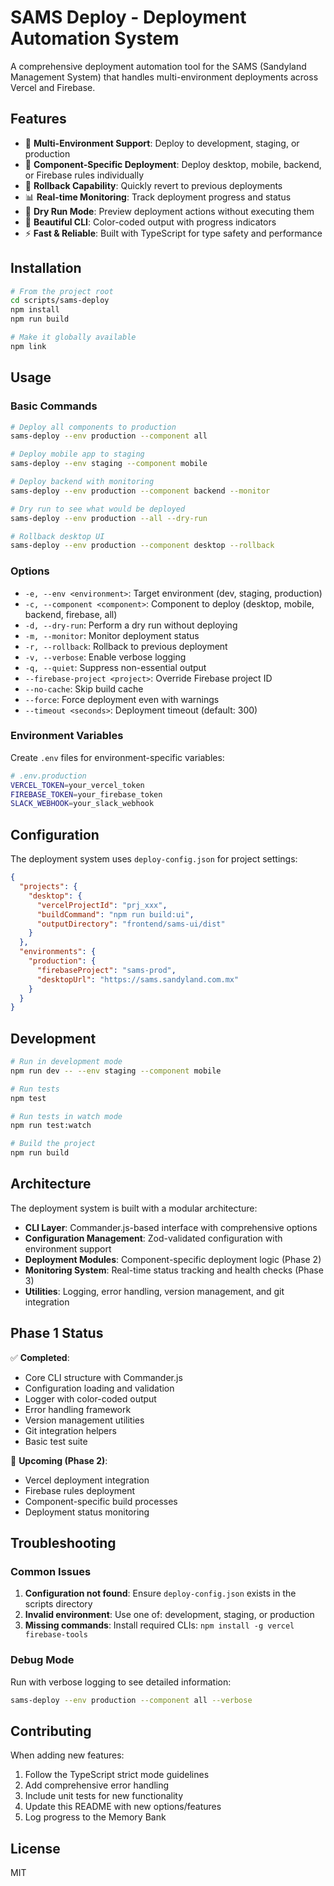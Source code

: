 # SAMS Deploy - Deployment Automation System

A comprehensive deployment automation tool for the SAMS (Sandyland Management System) that handles multi-environment deployments across Vercel and Firebase.

## Features

- 🚀 **Multi-Environment Support**: Deploy to development, staging, or production
- 🎯 **Component-Specific Deployment**: Deploy desktop, mobile, backend, or Firebase rules individually
- 🔄 **Rollback Capability**: Quickly revert to previous deployments
- 📊 **Real-time Monitoring**: Track deployment progress and status
- 🧪 **Dry Run Mode**: Preview deployment actions without executing them
- 🎨 **Beautiful CLI**: Color-coded output with progress indicators
- ⚡ **Fast & Reliable**: Built with TypeScript for type safety and performance

## Installation

```bash
# From the project root
cd scripts/sams-deploy
npm install
npm run build

# Make it globally available
npm link
```

## Usage

### Basic Commands

```bash
# Deploy all components to production
sams-deploy --env production --component all

# Deploy mobile app to staging
sams-deploy --env staging --component mobile

# Deploy backend with monitoring
sams-deploy --env production --component backend --monitor

# Dry run to see what would be deployed
sams-deploy --env production --all --dry-run

# Rollback desktop UI
sams-deploy --env production --component desktop --rollback
```

### Options

- `-e, --env <environment>`: Target environment (dev, staging, production)
- `-c, --component <component>`: Component to deploy (desktop, mobile, backend, firebase, all)
- `-d, --dry-run`: Perform a dry run without deploying
- `-m, --monitor`: Monitor deployment status
- `-r, --rollback`: Rollback to previous deployment
- `-v, --verbose`: Enable verbose logging
- `-q, --quiet`: Suppress non-essential output
- `--firebase-project <project>`: Override Firebase project ID
- `--no-cache`: Skip build cache
- `--force`: Force deployment even with warnings
- `--timeout <seconds>`: Deployment timeout (default: 300)

### Environment Variables

Create `.env` files for environment-specific variables:

```bash
# .env.production
VERCEL_TOKEN=your_vercel_token
FIREBASE_TOKEN=your_firebase_token
SLACK_WEBHOOK=your_slack_webhook
```

## Configuration

The deployment system uses `deploy-config.json` for project settings:

```json
{
  "projects": {
    "desktop": {
      "vercelProjectId": "prj_xxx",
      "buildCommand": "npm run build:ui",
      "outputDirectory": "frontend/sams-ui/dist"
    }
  },
  "environments": {
    "production": {
      "firebaseProject": "sams-prod",
      "desktopUrl": "https://sams.sandyland.com.mx"
    }
  }
}
```

## Development

```bash
# Run in development mode
npm run dev -- --env staging --component mobile

# Run tests
npm test

# Run tests in watch mode
npm run test:watch

# Build the project
npm run build
```

## Architecture

The deployment system is built with a modular architecture:

- **CLI Layer**: Commander.js-based interface with comprehensive options
- **Configuration Management**: Zod-validated configuration with environment support
- **Deployment Modules**: Component-specific deployment logic (Phase 2)
- **Monitoring System**: Real-time status tracking and health checks (Phase 3)
- **Utilities**: Logging, error handling, version management, and git integration

## Phase 1 Status

✅ **Completed**:
- Core CLI structure with Commander.js
- Configuration loading and validation
- Logger with color-coded output
- Error handling framework
- Version management utilities
- Git integration helpers
- Basic test suite

🚧 **Upcoming (Phase 2)**:
- Vercel deployment integration
- Firebase rules deployment
- Component-specific build processes
- Deployment status monitoring

## Troubleshooting

### Common Issues

1. **Configuration not found**: Ensure `deploy-config.json` exists in the scripts directory
2. **Invalid environment**: Use one of: development, staging, or production
3. **Missing commands**: Install required CLIs: `npm install -g vercel firebase-tools`

### Debug Mode

Run with verbose logging to see detailed information:

```bash
sams-deploy --env production --component all --verbose
```

## Contributing

When adding new features:

1. Follow the TypeScript strict mode guidelines
2. Add comprehensive error handling
3. Include unit tests for new functionality
4. Update this README with new options/features
5. Log progress to the Memory Bank

## License

MIT